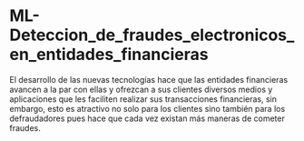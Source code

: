 # ML-Deteccion_de_fraudes_electronicos_en_entidades_financieras
El desarrollo de las nuevas tecnologías hace que las entidades financieras avancen a la par con ellas y ofrezcan a sus clientes diversos medios y aplicaciones que les faciliten realizar sus transacciones financieras, sin embargo, esto es atractivo no solo para los clientes sino también para los defraudadores pues hace que cada vez existan más maneras de cometer fraudes.
